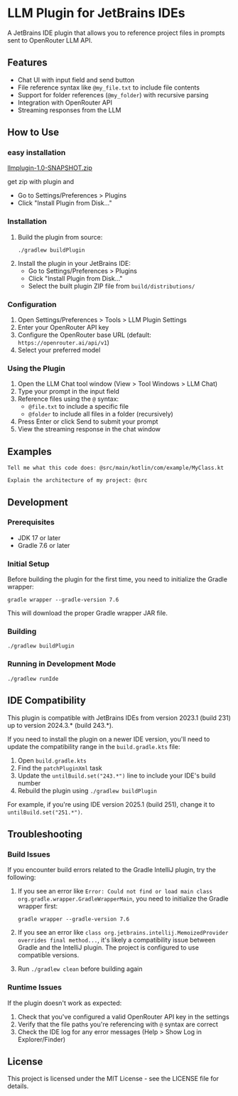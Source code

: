 # LLM Plugin for JetBrains IDEs

A JetBrains IDE plugin that allows you to reference project files in prompts sent to OpenRouter LLM API.

## Features

- Chat UI with input field and send button
- File reference syntax like `@my_file.txt` to include file contents
- Support for folder references (`@my_folder`) with recursive parsing
- Integration with OpenRouter API
- Streaming responses from the LLM

## How to Use


### easy installation
[llmplugin-1.0-SNAPSHOT.zip](build/distributions/llmplugin-1.0-SNAPSHOT.zip)

get zip with plugin and 
- Go to Settings/Preferences > Plugins
- Click "Install Plugin from Disk..."

### Installation

1. Build the plugin from source:
   ```
   ./gradlew buildPlugin
   ```
2. Install the plugin in your JetBrains IDE:
   - Go to Settings/Preferences > Plugins
   - Click "Install Plugin from Disk..."
   - Select the built plugin ZIP file from `build/distributions/`

### Configuration

1. Open Settings/Preferences > Tools > LLM Plugin Settings
2. Enter your OpenRouter API key
3. Configure the OpenRouter base URL (default: `https://openrouter.ai/api/v1`)
4. Select your preferred model

### Using the Plugin

1. Open the LLM Chat tool window (View > Tool Windows > LLM Chat)
2. Type your prompt in the input field
3. Reference files using the `@` syntax:
   - `@file.txt` to include a specific file
   - `@folder` to include all files in a folder (recursively)
4. Press Enter or click Send to submit your prompt
5. View the streaming response in the chat window

## Examples

```
Tell me what this code does: @src/main/kotlin/com/example/MyClass.kt
```

```
Explain the architecture of my project: @src
```

## Development

### Prerequisites

- JDK 17 or later
- Gradle 7.6 or later

### Initial Setup

Before building the plugin for the first time, you need to initialize the Gradle wrapper:

```
gradle wrapper --gradle-version 7.6
```

This will download the proper Gradle wrapper JAR file.

### Building

```
./gradlew buildPlugin
```

### Running in Development Mode

```
./gradlew runIde
```

## IDE Compatibility

This plugin is compatible with JetBrains IDEs from version 2023.1 (build 231) up to version 2024.3.* (build 243.*).

If you need to install the plugin on a newer IDE version, you'll need to update the compatibility range in the `build.gradle.kts` file:

1. Open `build.gradle.kts`
2. Find the `patchPluginXml` task
3. Update the `untilBuild.set("243.*")` line to include your IDE's build number
4. Rebuild the plugin using `./gradlew buildPlugin`

For example, if you're using IDE version 2025.1 (build 251), change it to `untilBuild.set("251.*")`.

## Troubleshooting

### Build Issues

If you encounter build errors related to the Gradle IntelliJ plugin, try the following:

1. If you see an error like `Error: Could not find or load main class org.gradle.wrapper.GradleWrapperMain`, you need to initialize the Gradle wrapper first:
   ```
   gradle wrapper --gradle-version 7.6
   ```

2. If you see an error like `class org.jetbrains.intellij.MemoizedProvider overrides final method...`, it's likely a compatibility issue between Gradle and the IntelliJ plugin. The project is configured to use compatible versions.

3. Run `./gradlew clean` before building again

### Runtime Issues

If the plugin doesn't work as expected:

1. Check that you've configured a valid OpenRouter API key in the settings
2. Verify that the file paths you're referencing with `@` syntax are correct
3. Check the IDE log for any error messages (Help > Show Log in Explorer/Finder)

## License

This project is licensed under the MIT License - see the LICENSE file for details.

